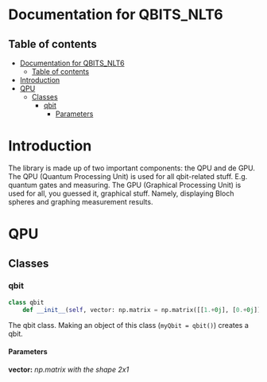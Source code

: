 # Documentation for QBITS_NLT6

## Table of contents

- [Documentation for QBITS\_NLT6](#documentation-for-qbits_nlt6)
  - [Table of contents](#table-of-contents)
- [Introduction](#introduction)
- [QPU](#qpu)
  - [Classes](#classes)
    - [qbit](#qbit)
      - [Parameters](#parameters)

# Introduction

The library is made up of two important components: the QPU and de GPU.
The QPU (Quantum Processing Unit) is used for all qbit-related stuff. E.g. quantum gates and measuring.
The GPU (Graphical Processing Unit) is used for all, you guessed it, graphical stuff.
Namely, displaying Bloch spheres and graphing measurement results.

# QPU

## Classes

### qbit

``` python
class qbit
    def __init__(self, vector: np.matrix = np.matrix([[1.+0j], [0.+0j]])):
```
The qbit class. Making an object of this class (`myQbit = qbit()`) creates a qbit.

#### Parameters

**vector:** *np.matrix with the shape 2x1*

